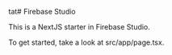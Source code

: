 tat# Firebase Studio

This is a NextJS starter in Firebase Studio.

To get started, take a look at src/app/page.tsx.
